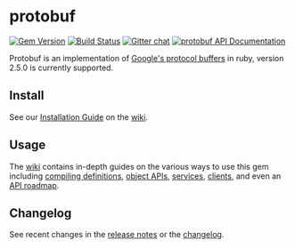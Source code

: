 # protobuf

[![Gem Version](https://badge.fury.io/rb/protobuf.svg)](http://badge.fury.io/rb/protobuf)
[![Build Status](https://secure.travis-ci.org/ruby-protobuf/protobuf.svg?branch=master)](https://travis-ci.org/ruby-protobuf/protobuf)
[![Gitter chat](https://badges.gitter.im/ruby-protobuf/protobuf.svg)](https://gitter.im/ruby-protobuf/protobuf)
[![protobuf API Documentation](https://www.omniref.com/ruby/gems/protobuf.png)](https://www.omniref.com/ruby/gems/protobuf)

Protobuf is an implementation of [Google's protocol buffers][google-pb] in ruby, version 2.5.0 is currently supported.

## Install

See our [Installation Guide][] on the [wiki][].

## Usage

The [wiki][] contains in-depth guides on the various ways to use this gem
including [compiling definitions][], [object APIs][], [services][], [clients][], and even
an [API roadmap][].

## Changelog

See recent changes in the [release notes][] or the [changelog][].

  [google-pb]:             http://code.google.com/p/protobuf "Google Protocol Buffers"
  [wiki]:                  https://github.com/ruby-protobuf/protobuf/wiki "Wiki home page"
  [Installation Guide]:    https://github.com/ruby-protobuf/protobuf/wiki/Installation "Installation guide"
  [compiling definitions]: https://github.com/ruby-protobuf/protobuf/wiki/Compiling-Definitions "Compiling guide"
  [object APIs]:           https://github.com/ruby-protobuf/protobuf/wiki/Messages-&-Enums "Message & Enum object APIs guide"
  [services]:              https://github.com/ruby-protobuf/protobuf/wiki/Services "Services object API guide"
  [clients]:               https://github.com/ruby-protobuf/protobuf/wiki/Clients "Client object API guide"
  [API roadmap]:           https://github.com/ruby-protobuf/protobuf/wiki/API-Roadmap "API Roadmap guide"
  [release notes]:         https://github.com/ruby-protobuf/protobuf/releases "Release notes"
  [changelog]:             https://github.com/ruby-protobuf/protobuf/blob/master/CHANGES.md "CHANGES.md"

